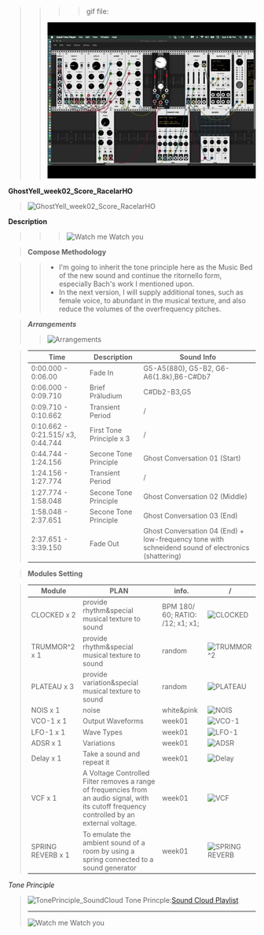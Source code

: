 
>> >> gif file:  
>> 
>> ![last Patch](extensions/recording4-005.gif "Last Patch")

**GhostYell_week02_Score_RacelarHO**

>![GhostYell_week02_Score_RacelarHO](https://66.media.tumblr.com/86b6431749e061aaf40b828f01a79b72/ef159a1cc3104246-c9/s1280x1920/44cd821e6e857f1f44499c4d928216df18d33db7.png)

**Description**
>>>![Watch me Watch you](https://66.media.tumblr.com/c2d6632533fbcee3edd2e4ca3fdf4836/tumblr_oocspmTpq81u213fro1_500.gif)

>**Compose Methodology**

>>* I'm going to inherit the tone principle here as the Music Bed of the new sound and continue the ritornello form, especially Bach's work I mentioned upon.
>>* In the next version, I will supply additional tones, such as female voice, to abundant in the musical texture, and also reduce the volumes of the overfrequency pitches. 


>***Arrangements***
>>![Arrangements](https://66.media.tumblr.com/6fc916fa1448f87017679d0e701c0245/f798edb7e8d612af-6c/s1280x1920/5d4e53fb4abcbd09936081f5c8bde998d82775dd.png)

>Time | Description | Sound Info | 
>------------- | ------------- | ------------- 
>0:00.000 - 0:06.00 | Fade In | G5-A5(880), G5-B2, G6-A6(1.8k),B6-C#Db7 
>0:06.000 - 0:09.710 | Brief Präludium | C#Db2-B3,G5
>0:09.710 - 0:10.662 | Transient Period | /
>0:10.662 - 0:21.515/ x3, 0:44.744 | First Tone Principle x 3 | /
>0:44.744 - 1:24.156 | Secone Tone Principle | Ghost Conversation 01 (Start)
>1:24.156 - 1:27.774 | Transient Period | /
>1:27.774 - 1:58.048 | Secone Tone Principle | Ghost Conversation 02 (Middle)
>1:58.048 - 2:37.651 | Secone Tone Principle | Ghost Conversation 03 (End)
>2:37.651 - 3:39.150 | Fade Out | Ghost Conversation 04 (End) + low-frequency tone with schneidend sound of electronics (shattering)

>**Modules Setting**

> Module | PLAN | info. | /
> ------------- | ------------- | ------------- | -------------
> CLOCKED x 2 | provide rhythm&special musical texture to sound | BPM 180/ 60; RATIO: /12; x1; x1; | ![CLOCKED](https://66.media.tumblr.com/5c821d486335222e31d9f25b40322e4d/277efcdc2258289c-66/s250x400/1febb59db0f30401cd62213ce7554467de44a58d.png)
> TRUMMOR^2 x 1 | provide rhythm&special musical texture to sound | random | ![TRUMMOR^2](https://66.media.tumblr.com/d95f771abd0112e9f918788f57ee7a56/6619620a72e611e2-72/s1280x1920/905b082367236e902ad84f49d6a47d4887fa6560.png)
> PLATEAU x 3 | provide variation&special musical texture to sound | random | ![PLATEAU](https://66.media.tumblr.com/e4cd4815088f26984cdb705528b0c488/277efcdc2258289c-d7/s250x400/343139c84d67573b85eee17f30efe880efce37be.png)
>  NOIS x 1 | noise | white&pink | ![NOIS](https://66.media.tumblr.com/32cbee2730d6853f475260a08b4da26a/277efcdc2258289c-69/s640x960/ed44a4392a788ecf56fa984baea050c8c31e817d.png)
> VCO-1 x 1 | Output Waveforms | week01 | ![VCO-1](https://66.media.tumblr.com/4f62979f909731c6dc07d9f73ba00bd3/277efcdc2258289c-f9/s400x600/ec87f604387dd7b6f9fc92c1e555c7b01a30a3d2.png)
> LFO-1 x 1 | Wave Types | week01 | ![LFO-1](https://66.media.tumblr.com/74f24b32248e170aad0a1fb736e287de/277efcdc2258289c-d9/s640x960/269c4a66f45c463861148605fd25c132c51584d1.png)
> ADSR x 1 | Variations | week01 | ![ADSR](https://66.media.tumblr.com/f5bd318ba64ffbaf232bc83bfc01d06c/277efcdc2258289c-1b/s640x960/7ef4483b607e7869d2fb7f8935765ec03ecca1ba.png)
> Delay x 1 | Take a sound and repeat it | week01 | ![Delay](https://66.media.tumblr.com/182cf187ff0f8e24f43d25ec1fee3a5a/277efcdc2258289c-eb/s640x960/b9abc9a2e74cea5de860064e87defbe9aaad9088.png)
> VCF x 1 | A Voltage Controlled Filter removes a range of frequencies from an audio signal, with its cutoff frequency controlled by an external voltage. | week01 | ![VCF](https://66.media.tumblr.com/5e88b93c313ce6ece673109abdcd325c/277efcdc2258289c-b1/s640x960/5ee8166e956b8fa967a7842181bec1358f03bf80.png)
> SPRING REVERB x 1 | To emulate the ambient sound of a room by using a spring connected to a sound generator | week01 | ![SPRING REVERB](https://66.media.tumblr.com/029f54468c8e488c293bdf3ad5979db7/277efcdc2258289c-42/s640x960/a3475706ce86254ff01a1ca3b4833b89ef8087db.png)


*Tone Principle* 
>![TonePrinciple_SoundCloud](https://66.media.tumblr.com/d4eb97ce8a20494e2ed631bd2d4efcb4/f6598e86ee9a4529-4b/s1280x1920/8268917b2f4c35f4488ed46aa70d1736a5249180.png)
> Tone Princple:[Sound Cloud Playlist](https://soundcloud.com/racelar-ho/the-sound-of-air-mirrorgarden)
> 
> ---
> ![Watch me Watch you](https://66.media.tumblr.com/c2d6632533fbcee3edd2e4ca3fdf4836/tumblr_oocspmTpq81u213fro1_500.gif)
